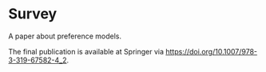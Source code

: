 # Survey
A paper about preference models.

The final publication is available at Springer via https://doi.org/10.1007/978-3-319-67582-4_2.


